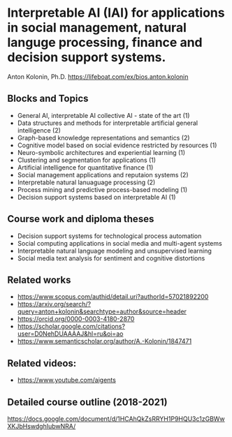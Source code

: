 # Interpretable AI (IAI) for applications in social management, natural languge processing, finance and decision support systems.
Anton Kolonin, Ph.D.
https://lifeboat.com/ex/bios.anton.kolonin

## Blocks and Topics
- General AI, interpretable AI collective AI - state of the art (1)
- Data structures and methods for interpretable artificial general intelligence (2)
- Graph-based knowledge representations and semantics (2)
- Cognitive model based on social evidence restricted by resources (1)
- Neuro-symbolic architectures and experiential learning (1)
- Clustering and segmentation for applications (1)
- Artificial intelligence for quantitative finance (1) 
- Social management applications and reputaion systems (2) 
- Interpretable natural lanuaguage processing (2)
- Process mining and predictive process-based modeling (1)
- Decision support systems based on interpretable AI (1)

## Course work and diploma theses
- Decision support systems for technological process automation
- Social computing applications in social media and multi-agent systems
- Interpretable natural language modeling and unsupervised learning
- Social media text analysis for sentiment and cognitive distortions

## Related works
- https://www.scopus.com/authid/detail.uri?authorId=57021892200
- https://arxiv.org/search/?query=anton+kolonin&searchtype=author&source=header
- https://orcid.org/0000-0003-4180-2870
- https://scholar.google.com/citations?user=D0NehDUAAAAJ&hl=ru&oi=ao
- https://www.semanticscholar.org/author/A.-Kolonin/1847471

## Related videos:
- https://www.youtube.com/aigents

## Detailed course outline (2018-2021)
https://docs.google.com/document/d/1HCAhQkZsRRYH1P9HQU3c1zGBWwXKJbHswdghIubwNRA/
